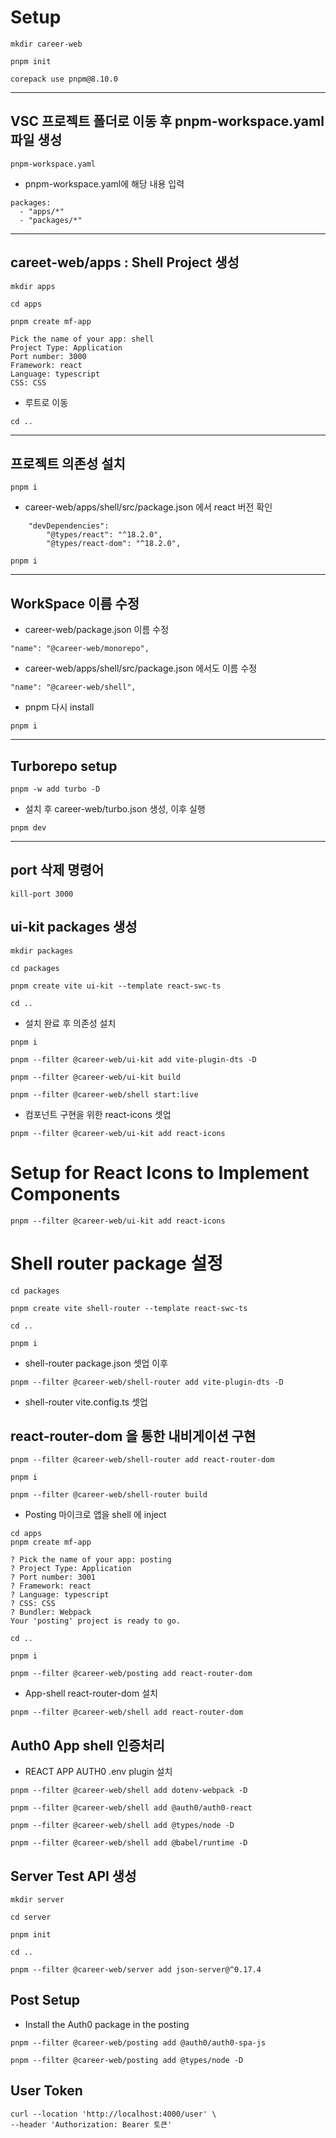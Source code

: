 # Setup

```
mkdir career-web
```

```
pnpm init
```

```
corepack use pnpm@8.10.0
```

---

## VSC 프로젝트 폴더로 이동 후 pnpm-workspace.yaml파일 생성

```
pnpm-workspace.yaml
```

-   pnpm-workspace.yaml에 해당 내용 입력

```
packages:
  - "apps/*"
  - "packages/*"
```

---

## careet-web/apps : Shell Project 생성

```
mkdir apps
```

```
cd apps
```

```
pnpm create mf-app
```

```
Pick the name of your app: shell
Project Type: Application
Port number: 3000
Framework: react
Language: typescript
CSS: CSS
```

-   루트로 이동

```
cd ..
```

---

## 프로젝트 의존성 설치

```
pnpm i
```

-   career-web/apps/shell/src/package.json 에서 react 버전 확인

```
    "devDependencies":
        "@types/react": "^18.2.0",
        "@types/react-dom": "^18.2.0",
```

```
pnpm i
```

---

## WorkSpace 이름 수정

-   career-web/package.json 이름 수정

```
"name": "@career-web/monorepo",
```

-   career-web/apps/shell/src/package.json 에서도 이름 수정

```
"name": "@career-web/shell",
```

-   pnpm 다시 install

```
pnpm i
```

---

## Turborepo setup

```
pnpm -w add turbo -D
```

-   설치 후 career-web/turbo.json 생성, 이후 실행

```
pnpm dev
```

---

## port 삭제 명령어

```
kill-port 3000
```

## ui-kit packages 생성

```
mkdir packages
```

```
cd packages
```

```
pnpm create vite ui-kit --template react-swc-ts
```

```
cd ..
```

-   설치 완료 후 의존성 설치

```
pnpm i
```

```
pnpm --filter @career-web/ui-kit add vite-plugin-dts -D
```

```
pnpm --filter @career-web/ui-kit build
```

```
pnpm --filter @career-web/shell start:live
```

-   컴포넌트 구현을 위한 react-icons 셋업

```
pnpm --filter @career-web/ui-kit add react-icons
```

# Setup for React Icons to Implement Components

```
pnpm --filter @career-web/ui-kit add react-icons
```

# Shell router package 설정

```
cd packages
```

```
pnpm create vite shell-router --template react-swc-ts
```

```
cd ..
```

```
pnpm i
```

-   shell-router package.json 셋업 이후

```
pnpm --filter @career-web/shell-router add vite-plugin-dts -D
```

-   shell-router vite.config.ts 셋업

## react-router-dom 을 통한 내비게이션 구현

```
pnpm --filter @career-web/shell-router add react-router-dom
```

```
pnpm i
```

```
pnpm --filter @career-web/shell-router build
```

-   Posting 마이크로 앱을 shell 에 inject

```
cd apps
pnpm create mf-app
```

```
? Pick the name of your app: posting
? Project Type: Application
? Port number: 3001
? Framework: react
? Language: typescript
? CSS: CSS
? Bundler: Webpack
Your 'posting' project is ready to go.
```

```
cd ..
```

```
pnpm i
```

```
pnpm --filter @career-web/posting add react-router-dom
```

-   App-shell react-router-dom 설치

```
pnpm --filter @career-web/shell add react-router-dom
```

## Auth0 App shell 인증처리

-   REACT APP AUTH0 .env plugin 설치

```
pnpm --filter @career-web/shell add dotenv-webpack -D
```

```
pnpm --filter @career-web/shell add @auth0/auth0-react
```

```
pnpm --filter @career-web/shell add @types/node -D
```

```
pnpm --filter @career-web/shell add @babel/runtime -D
```

## Server Test API 생성

```
mkdir server
```

```
cd server
```

```
pnpm init
```

```
cd ..
```

```
pnpm --filter @career-web/server add json-server@^0.17.4
```

## Post Setup

-   Install the Auth0 package in the posting

```
pnpm --filter @career-web/posting add @auth0/auth0-spa-js
```

```
pnpm --filter @career-web/posting add @types/node -D
```

## User Token

```
curl --location 'http://localhost:4000/user' \
--header 'Authorization: Bearer 토큰'
```
